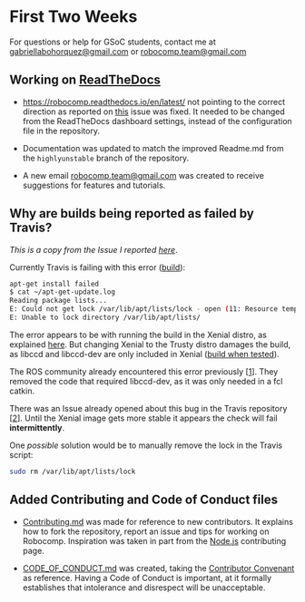 # First Two Weeks

For questions or help for GSoC students, contact me at gabriellabohorquez@gmail.com or robocomp.team@gmail.com  

## Working on [ReadTheDocs](https://robocomp.readthedocs.io/en/latest/) 

- https://robocomp.readthedocs.io/en/latest/ not pointing to the correct direction as reported on [this](https://github.com/robocomp/robocomp/issues/70) issue was fixed. It needed to be changed from the ReadTheDocs dashboard settings, instead of the configuration file in the repository.

- Documentation was updated to match the improved Readme.md from the `highlyunstable` branch of the repository.

- A new email robocomp.team@gmail.com was created to receive suggestions for features and tutorials.


## Why are builds being reported as failed by Travis?

*This is a copy from the Issue I reported [here](https://github.com/robocomp/robocomp/issues/153)*.

Currently Travis is failing with this error ([build](https://travis-ci.org/robocomp/robocomp/builds/380002807?utm_source=github_status&utm_medium=notification)):

```bash
apt-get install failed
$ cat ~/apt-get-update.log
Reading package lists...
E: Could not get lock /var/lib/apt/lists/lock - open (11: Resource temporarily unavailable)
E: Unable to lock directory /var/lib/apt/lists/
```

The error appears to be with running the build in the Xenial distro, as explained [here](https://github.com/travis-ci/travis-ci/issues/9080). But changing Xenial to the Trusty distro damages the build, as libccd and libccd-dev are only included in Xenial ([build when tested](https://travis-ci.org/robocomp/robocomp/builds/384302033?utm_source=github_status)).

The ROS community already encountered this error previously [[1](https://github.com/ros/rosdistro/issues/16175)]. They removed the code that required libccd-dev, as it was only needed in a fcl catkin.

There was an Issue already opened about this bug in the Travis repository [[2](https://github.com/travis-ci/travis-ci/issues/9080)]. Until the Xenial image gets more stable it appears the check will fail __intermittently__.

One *possible* solution would be to manually remove the lock in the Travis script:

```bash
sudo rm /var/lib/apt/lists/lock
```

## Added Contributing and Code of Conduct files

- [Contributing.md](https://github.com/robocomp/robocomp/blob/highlyunstable/CONTRIBUTING.md) was made for reference to new contributors. It explains how to fork the repository, report an issue and tips for working on Robocomp. Inspiration was taken in part from the [Node.js](https://github.com/nodejs/node/blob/master/CONTRIBUTING.md) contributing page. 

- [CODE_OF_CONDUCT.md](https://github.com/robocomp/robocomp/blob/highlyunstable/CODE_OF_CONDUCT.md) was created, taking the [Contributor Convenant](https://www.contributor-covenant.org/) as reference. Having a Code of Conduct is important, at it formally establishes that intolerance and disrespect will be unacceptable.





